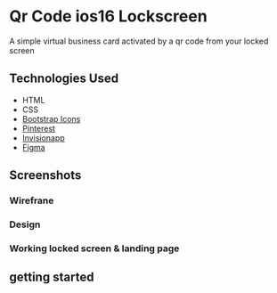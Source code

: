 # Qr Code ios16 Lockscreen
A simple virtual business card activated by a qr code from your locked screen

## Technologies Used
* HTML
* CSS
* [Bootstrap Icons](https://icons.getbootstrap.com/)
* [Pinterest](https://www.pinterest.com/)
* [Invisionapp](https://www.invisionapp.com/)
* [Figma](https://www.figma.com/files/recent?fuid=979381893432674988)

## Screenshots
### Wirefrane
### Design
### Working locked screen & landing page

## getting started
